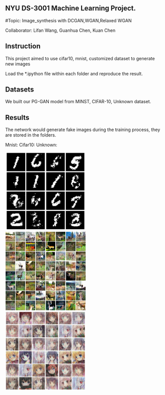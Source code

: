 ## NYU DS-3001 Machine Learning Project.
#Topic: Image_synthesis with DCGAN,WGAN,Relaxed WGAN

Collaborator: Lifan Wang,  Guanhua Chen,  Kuan Chen  

## Instruction
This project aimed to use cifar10, mnist, customized dataset to generate new images

Load the *.ipython file within each folder and reproduce the result. 

## Datasets
We built our PG-GAN model from MINST, CIFAR-10, Unknown dataset.   

## Results
The network would generate fake images during the training process, they are stored in the folders.  

Mnist:                                  Cifar10:                                      Unknown:

<img src="mnist_dataset/3000.png" width="256px"/>
<img src="cifar10_dataset/60000.png" width="256px"/>
<img src="xiaojiejie_dataset/3500.png" width="256px"/>
